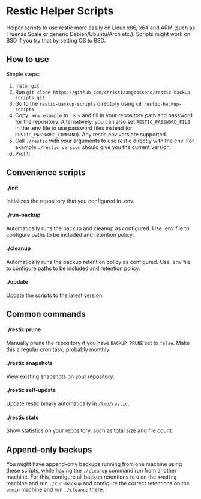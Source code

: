 # Restic Helper Scripts
Helper scripts to use restic more easily on Linux x86, x64 and ARM (such as Truenas Scale or generic Debian/Ubuntu/Arch etc.).
Scripts might work on BSD if you try that by setting OS to BSD.

## How to use
Simple steps:

1. Install `git`
2. Run `git clone https://github.com/christiaangoossens/restic-backup-scripts.git`
3. Go to the `restic-backup-scripts` directory using `cd restic-backup-scripts`
4. Copy `.env.example` to `.env` and fill in your repository path and password for the repository. Alternatively, you can also set `RESTIC_PASSWORD_FILE` in the .env file to use password files instead (or `RESTIC_PASSWORD_COMMAND`). Any restic env vars are supported.
5. Call `./restic` with your arguments to use restic directly with the env. For example `./restic version` should give you the current version.
6. Profit!

## Convenience scripts
#### ./init
Initializes the repository that you configured in .env.

#### ./run-backup
Automatically runs the backup and cleanup as configured. Use .env file to configure paths to be included and retention policy.

#### ./cleanup
Automatically runs the backup retention policy as configured. Use .env file to configure paths to be included and retention policy.

#### ./update
Update the scripts to the latest version.

## Common commands
#### ./restic prune
Manually prune the repository if you have `BACKUP_PRUNE` set to `false`. Make this a regular cron task, probably monthly.

#### ./restic snapshots
View existing snapshots on your repository.

#### ./restic self-update
Update restic binary automatically in `/tmp/restic`.

#### ./restic stats
Show statistics on your repository, such as total size and file count.

## Append-only backups
You might have append-only backups running from one machine using these scripts, while having the `./cleanup` command run from another machine. For this, configure all backup retentions to `0` on the `sending` machine and run `./run-backup` and configure the correct retentions on the `admin` machine and run `./cleanup` there.